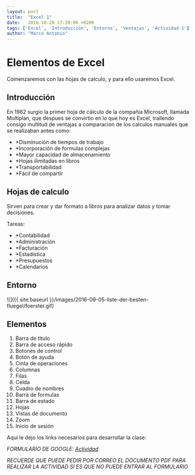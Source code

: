 ```yaml
---
layout: post
title:  "Excel 1"
date:   2016-10-20 17:30:00 +0200
tags: ['Excel', 'Introducción', 'Entorno', 'Ventajas', 'Actividad 1']
author: "Marco Antonio"
---
```

# Elementos de Excel

Comenzaremos con las hojas de calculo, y para ello usaremos Excel.

## Introducción

En 1982 surgio la primer hoja de cálculo de la compañía Microsoft, llamada Multiplan, que despues se convirtio en lo que hoy es Excel, trallendo consigo multitud de ventajas a comparacion de los calculos manuales que se realizaban antes como:

- *Disminución de tiempos de trabajo
- *Incorporación de formulas complejas
- *Mayor capacidad de almacenamiento
- *Hojas ilimitadas en libros
- *Transportabilidad
- *Fácil de compartir

## Hojas de calculo

Sirven para crear y dar formato a libros para analizar datos y tomar decisiones.

Tareas:

- *Contabilidad
- *Administración
- *Facturación
- *Estadistica
- *Presupuestos
- *Calendarios

## Entorno
![]({{ site.baseurl }}/images/2016-09-05-liste-der-besten-fluegel/foerster.gif)

## Elementos

1. Barra de titulo
2. Barra de acceso rápido
3. Botones de control
4. Botón de ayuda
5. Cinta de operaciones
6. Columnas
7. Filas
8. Celda
9. Cuadro de nombres
10. Barra de formulas
11. Barra de estado
12. Hojas
13. Vistas de documento
14. Zoom
15. Inicio de sesión

Aquí le dejo los links necesarios para desarrollar la clase:

*FORMULARIO DE GOOGLE: [Actividad](https://goo.gl/forms/7CdfMGQdofZWuSUg2)*

*RECUERDE QUE PUEDE PEDIR POR CORREO EL DOCUMENTO PDF PARA REALIZAR LA ACTIVIDAD SI ES QUE NO PUEDE ENTRAR AL FORMULARIO*